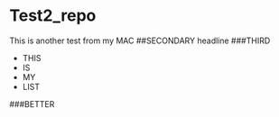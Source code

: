 # Test2_repo
This is another test from my MAC
##SECONDARY headline
###THIRD
* THIS
* IS
* MY
* LIST

###BETTER
